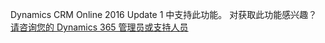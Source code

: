 Dynamics CRM Online 2016 Update 1 中支持此功能。 对获取此功能感兴趣？ [请咨询您的 Dynamics 365 管理员或支持人员](../basics/find-administrator-support.md)
